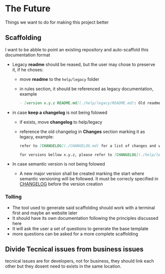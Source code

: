 # The Future

Things we want to do for making this project better

## Scaffolding

I want to be abble to point an existing repository and auto-scaffold this documentation format

- Legacy **readme** should be reased, but the user may chose to preserve it, if he choses:
  - move **readme** to the `help/legacy` folder
  - in rules section, it should be referenced as legacy documentation, example

    ``` markdown
    - [version x.y.z README.md](./help/legacy/README.md): Old readme
    ```

- in case **keep a changelog** is not being folowed
  - if exists, move **changelog** to help/legacy
  - reference the old changelog in **Changes** section marking it as legacy, example:
  
    ``` markdown
    refer to [CHANGELOG](./CHANGELOG.md) for a list of changes and versioning

    for versions bellow x.y.z, please refer to [CHANGELOG](./help/legacy/CHANGELOG.md)
    ```

- In case semantic version is not being folowed
  - A new major version shall be created marking the start where semantic versioning will be followed. It must be correcly specified in [CHANGELOG](./CHANGELOG.md) before the version creation

### Tolling

- The tool used to generate said scaffolding should work with a terminal first and maybe an website later
- It should have its own documentation following the principles discussed here
- It will ask the user a set of questions to generate the base template
- more questions can be asked for a more complete scaffolding

## Divide Tecnical issues from business issues

tecnical issues are for developers, not for business, they should link each other but they dosent need to exists in the same location.

